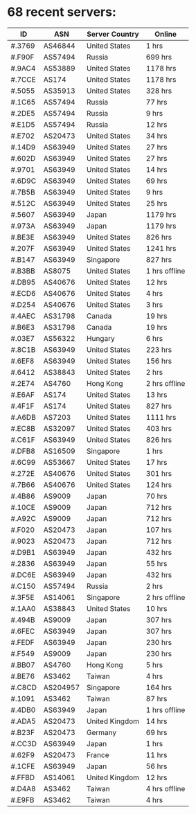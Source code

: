 # 68 recent servers:

| ID | ASN | Server Country | Online |
| ------ | ------ | ------ | ------ |
| #.3769 | AS46844 | United States | 1 hrs |
| #.F90F | AS57494 | Russia | 699 hrs |
| #.9AC4 | AS53889 | United States | 1178 hrs |
| #.7CCE | AS174 | United States | 1178 hrs |
| #.5055 | AS35913 | United States | 328 hrs |
| #.1C65 | AS57494 | Russia | 77 hrs |
| #.2DE5 | AS57494 | Russia | 9 hrs |
| #.E1D5 | AS57494 | Russia | 12 hrs |
| #.E702 | AS20473 | United States | 34 hrs |
| #.14D9 | AS63949 | United States | 27 hrs |
| #.602D | AS63949 | United States | 27 hrs |
| #.9701 | AS63949 | United States | 14 hrs |
| #.6D9C | AS63949 | United States | 69 hrs |
| #.7B5B | AS63949 | United States | 9 hrs |
| #.512C | AS63949 | United States | 25 hrs |
| #.5607 | AS63949 | Japan | 1179 hrs |
| #.973A | AS63949 | Japan | 1179 hrs |
| #.BE3E | AS63949 | United States | 826 hrs |
| #.207F | AS63949 | United States | 1241 hrs |
| #.B147 | AS63949 | Singapore | 827 hrs |
| #.B3BB | AS8075 | United States | 1 hrs offline |
| #.DB95 | AS40676 | United States | 12 hrs |
| #.ECD6 | AS40676 | United States | 4 hrs |
| #.D254 | AS40676 | United States | 3 hrs |
| #.4AEC | AS31798 | Canada | 19 hrs |
| #.B6E3 | AS31798 | Canada | 19 hrs |
| #.03E7 | AS56322 | Hungary | 6 hrs |
| #.8C1B | AS63949 | United States | 223 hrs |
| #.6EF8 | AS63949 | United States | 156 hrs |
| #.6412 | AS38843 | United States | 2 hrs |
| #.2E74 | AS4760 | Hong Kong | 2 hrs offline |
| #.E6AF | AS174 | United States | 13 hrs |
| #.4F1F | AS174 | United States | 827 hrs |
| #.A6DB | AS7203 | United States | 1111 hrs |
| #.EC8B | AS32097 | United States | 403 hrs |
| #.C61F | AS63949 | United States | 826 hrs |
| #.DFB8 | AS16509 | Singapore | 1 hrs |
| #.6C99 | AS53667 | United States | 17 hrs |
| #.272E | AS40676 | United States | 301 hrs |
| #.7B66 | AS40676 | United States | 124 hrs |
| #.4B86 | AS9009 | Japan | 70 hrs |
| #.10CE | AS9009 | Japan | 712 hrs |
| #.A92C | AS9009 | Japan | 712 hrs |
| #.F020 | AS20473 | Japan | 107 hrs |
| #.9023 | AS20473 | Japan | 712 hrs |
| #.D9B1 | AS63949 | Japan | 432 hrs |
| #.2836 | AS63949 | Japan | 55 hrs |
| #.DC6E | AS63949 | Japan | 432 hrs |
| #.C150 | AS57494 | Russia | 2 hrs |
| #.3F5E | AS14061 | Singapore | 2 hrs offline |
| #.1AA0 | AS38843 | United States | 10 hrs |
| #.494B | AS9009 | Japan | 307 hrs |
| #.6FEC | AS63949 | Japan | 307 hrs |
| #.FEDF | AS63949 | Japan | 230 hrs |
| #.F549 | AS9009 | Japan | 230 hrs |
| #.BB07 | AS4760 | Hong Kong | 5 hrs |
| #.BE76 | AS3462 | Taiwan | 4 hrs |
| #.C8CD | AS204957 | Singapore | 164 hrs |
| #.1091 | AS3462 | Taiwan | 87 hrs |
| #.4DB0 | AS63949 | Japan | 1 hrs offline |
| #.ADA5 | AS20473 | United Kingdom | 14 hrs |
| #.B23F | AS20473 | Germany | 69 hrs |
| #.CC3D | AS63949 | Japan | 1 hrs |
| #.62F9 | AS20473 | France | 11 hrs |
| #.1CFE | AS63949 | Japan | 56 hrs |
| #.FFBD | AS14061 | United Kingdom | 12 hrs |
| #.D4A8 | AS3462 | Taiwan | 4 hrs offline |
| #.E9FB | AS3462 | Taiwan | 4 hrs |


